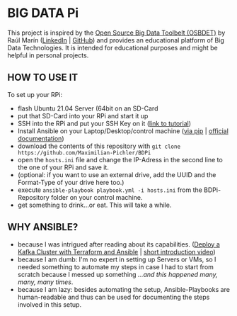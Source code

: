 # BIG DATA Pi 
This project is inspired by the [Open Source Big Data Toolbelt (OSBDET)](https://github.com/raulmarinperez/osbdet) by Raúl Marín ([LinkedIn](https://github.com/raulmarinperez) | [GitHub](https://www.linkedin.com/in/raulmarinperez/)) and provides an educational platform of Big Data Technologies. It is intended for educational purposes and might be helpful in personal projects.

## HOW TO USE IT
To set up your RPi: 
- flash Ubuntu 21.04 Server (64bit on an SD-Card
- put that SD-Card into your RPi and start it up
- SSH into the RPi and put your SSH Key on it ([link to tutorial](https://www.raspberrypi.org/documentation/remote-access/ssh/passwordless.md))
- Install Ansible on your Laptop/Desktop/control machine ([via pip](https://medium.com/@mitesh_shamra/introduction-to-ansible-e5b56ee76b8c) | [official documentation](https://docs.ansible.com/ansible/2.3/intro_installation.html#latest-releases-via-pip))
- download the contents of this repository with `git clone https://github.com/Maximilian-Pichler/BDPi`
- open the `hosts.ini` file and change the IP-Adress in the second line to the one of your RPi and save it.
- (optional: if you want to use an external drive, add the UUID and the Format-Type of your drive here too.)
- execute `ansible-playbook playbook.yml -i hosts.ini` from the BDPi-Repository folder on your control machine.
- get something to drink...or eat. This will take a while.

## WHY ANSIBLE?
- because I was intrigued after reading about its capabilities. ([Deploy a Kafka Cluster with Terraform and Ansible](https://towardsdatascience.com/deploy-a-kafka-cluster-with-terraform-and-ansible-21bee1ee4fb) | [short introduction video](https://www.ansible.com/resources/videos/quick-start-video))
- because I am dumb: I'm no expert in setting up Servers or VMs, so I needed something to automate my steps in case I had to start from scratch because I messed up something *...and this happened many, many, many times*.
- because I am lazy: besides automating the setup, Ansible-Playbooks are human-readable and thus can be used for documenting the steps involved in this setup.
